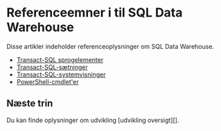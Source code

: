 <properties
   pageTitle="SQL Data Warehouse referenceemner | Microsoft Azure"
   description="Reference indhold links til SQL Data Warehouse."
   services="sql-data-warehouse"
   documentationCenter="NA"
   authors="barbkess"
   manager="jhubbard"
   editor=""/>

<tags
   ms.service="sql-data-warehouse"
   ms.devlang="NA"
   ms.topic="article"
   ms.tgt_pltfrm="NA"
   ms.workload="data-services"
   ms.date="08/08/2016"
   ms.author="barbkess;sonyama"/>

# <a name="reference-topics-for-sql-data-warehouse"></a>Referenceemner i til SQL Data Warehouse

Disse artikler indeholder referenceoplysninger om SQL Data Warehouse.

- [Transact-SQL sprogelementer][]
- [Transact-SQL-sætninger][]
- [Transact-SQL-systemvisninger][]
- [PowerShell-cmdlet'er][]



## <a name="next-steps"></a>Næste trin
Du kan finde oplysninger om udvikling [udvikling oversigt][].

<!--Image references-->

<!--Article references-->
[Oversigt over udvikling]: sql-data-warehouse-overview-develop.md
[Transact-SQL sprogelementer]: sql-data-warehouse-reference-tsql-language-elements.md
[Transact-SQL-sætninger]: sql-data-warehouse-reference-tsql-statements.md
[Transact-SQL-systemvisninger]: sql-data-warehouse-reference-tsql-system-views.md
[PowerShell-cmdlet'er]: sql-data-warehouse-reference-powershell-cmdlets.md


<!--MSDN references-->
